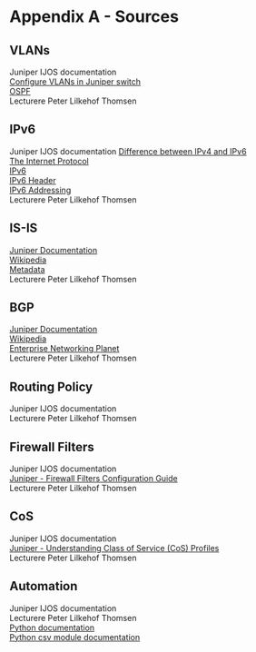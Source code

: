 # Appendix A - Sources

## VLANs
Juniper IJOS documentation  
[Configure VLANs in Juniper switch](http://www.mustbegeek.com/configure-vlans-in-juniper-switch/)   
[OSPF](https://en.wikipedia.org/wiki/Open_Shortest_Path_First)   
Lecturere Peter Lilkehof Thomsen   


## IPv6
Juniper IJOS documentation
[Difference between IPv4 and IPv6](http://www.webopedia.com/DidYouKnow/Internet/ipv6_ipv4_difference.html)   
[The Internet Protocol](https://en.wikipedia.org/wiki/Internet_Protocol)   
[IPv6](https://en.wikipedia.org/wiki/IPv6)   
[IPv6 Header](http://ipv6.com/articles/general/IPv6-Header.htm)   
[IPv6 Addressing](http://ipv6.com/articles/general/IPv6-Addressing.htm)      
Lecturere Peter Lilkehof Thomsen   

## IS-IS
[Juniper Documentation](https://www.juniper.net/documentation/en_US/junos/topics/concept/is-is-routing-overview.html)   
[Wikipedia](https://en.wikipedia.org/wiki/IS-IS)   
[Metadata](http://www.metaswitch.com/resources/what-is-intermediate-system-to-intermediate-system-isis)   
Lecturere Peter Lilkehof Thomsen   

## BGP
[Juniper Documentation](https://www.juniper.net/documentation/en_US/junos/topics/concept/bgp-routing-overview.html)   
[Wikipedia](https://en.wikipedia.org/wiki/Border_Gateway_Protocol)   
[Enterprise Networking Planet](http://www.enterprisenetworkingplanet.com/netsp/article.php/3615896/Networking-101-Understanding-BGP-Routing.htm)   
Lecturere Peter Lilkehof Thomsen   

## Routing Policy
Juniper IJOS documentation   
Lecturere Peter Lilkehof Thomsen   

## Firewall Filters
Juniper IJOS documentation   
[Juniper - Firewall Filters Configuration Guide](https://www.juniper.net/documentation/en_US/junos12.3/information-products/pathway-pages/config-guide-firewall-filter/config-guide-firewall-filter.html#overview)   
Lecturere Peter Lilkehof Thomsen   

## CoS
Juniper IJOS documentation   
[Juniper - Understanding Class of Service (CoS) Profiles](https://www.juniper.net/documentation/en_US/junos-space-apps/network-director3.0/topics/concept/cos-profile-understanding.html)   
Lecturere Peter Lilkehof Thomsen   

## Automation
Juniper IJOS documentation     
Lecturere Peter Lilkehof Thomsen      
[Python documentation](https://docs.python.org/3/)   
[Python csv module documentation](https://docs.python.org/3/library/csv.html)    
